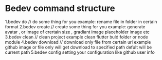 # Bedev command structure 

1.bedev do  // do some thing for you example: rename file in folder in certain format 
2.bedev create  // create some thing for you example: generate avatar , or image of crertain size , gradiant image placeholder image etc
3.bedev clean // clean project example clean flutter buld folder or node module 
4.bedev download // download only file from certain url example github image or file only will get download to specified path defult will be current path
5.bedev config setting your configuration like github user info 
